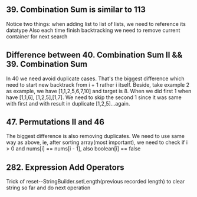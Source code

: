 ## 39. Combination Sum is similar to 113
Notice two things: when adding list to list of lists, we need to reference its datatype
Also each time finish backtracking we need to remove current container for next search

## Difference between 40. Combination Sum II && 39. Combination Sum
In 40 we need avoid duplicate cases. That's the biggest difference which need to start new backtrack from i + 1 rather i itself. Beside, take example 2 as example, we have [1,1,2,5,6,7,10] and target is 8. When we did first 1 when have [1,1,6], [1,2,5],[1,7]. We need to skip the second 1 since it was same with first and with result in duplicate [1,2,5]...again.

## 47. Permutations II and 46
The biggest difference is also removing duplicates. We need to use same way as above, ie, after sorting array(most important), we need to check if i > 0 and nums[i] == nums[i - 1], also boolean[i] == false

## 282. Expression Add Operators
Trick of reset--StringBuilder.setLength(previous recorded length) to clear string so far and do next operation
